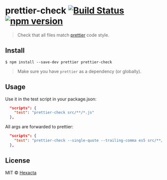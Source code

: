 # prettier-check [![Build Status](https://travis-ci.org/hexacta/prettier-check.svg?branch=master)](https://travis-ci.org/hexacta/prettier-check) [![npm version](https://img.shields.io/npm/v/prettier-check.svg?style=flat)](https://www.npmjs.com/package/prettier-check)

> Check that all files match [prettier](https://github.com/prettier/prettier) code style.


## Install

```
$ npm install --save-dev prettier prettier-check
```

> Make sure you have `prettier` as a dependency (or globally).

## Usage

Use it in the test script in your package.json:

```json
  "scripts": {
    "test": "prettier-check src/**/*.js"
  },
```

All args are forwarded to prettier:

```json
  "scripts": {
    "test": "prettier-check --single-quote --trailing-comma es5 src/**/*.js"
  },
```

## License

MIT © [Hexacta](https://www.hexacta.com)
